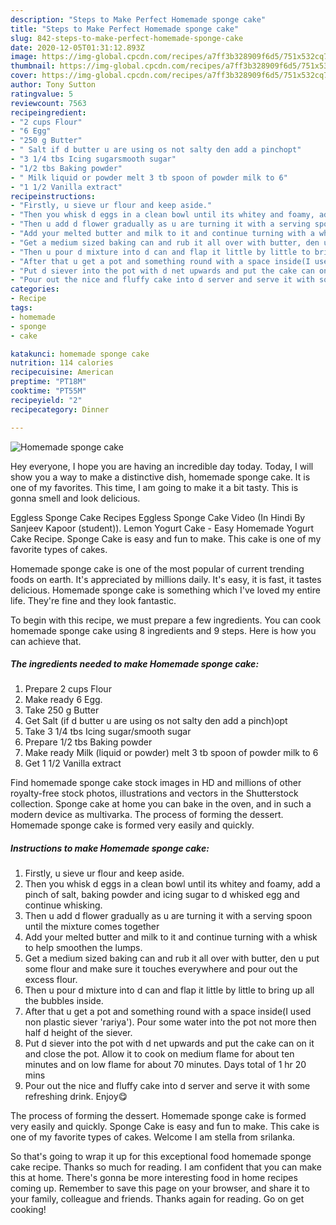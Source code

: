 ```yaml
---
description: "Steps to Make Perfect Homemade sponge cake"
title: "Steps to Make Perfect Homemade sponge cake"
slug: 842-steps-to-make-perfect-homemade-sponge-cake
date: 2020-12-05T01:31:12.893Z
image: https://img-global.cpcdn.com/recipes/a7ff3b328909f6d5/751x532cq70/homemade-sponge-cake-recipe-main-photo.jpg
thumbnail: https://img-global.cpcdn.com/recipes/a7ff3b328909f6d5/751x532cq70/homemade-sponge-cake-recipe-main-photo.jpg
cover: https://img-global.cpcdn.com/recipes/a7ff3b328909f6d5/751x532cq70/homemade-sponge-cake-recipe-main-photo.jpg
author: Tony Sutton
ratingvalue: 5
reviewcount: 7563
recipeingredient:
- "2 cups Flour"
- "6 Egg"
- "250 g Butter"
- " Salt if d butter u are using os not salty den add a pinchopt"
- "3 1/4 tbs Icing sugarsmooth sugar"
- "1/2 tbs Baking powder"
- " Milk liquid or powder melt 3 tb spoon of powder milk to 6"
- "1 1/2 Vanilla extract"
recipeinstructions:
- "Firstly, u sieve ur flour and keep aside."
- "Then you whisk d eggs in a clean bowl until its whitey and foamy, add a pinch of salt, baking powder and icing sugar to d whisked egg and continue whisking."
- "Then u add d flower gradually as u are turning it with a serving spoon until the mixture comes together"
- "Add your melted butter and milk to it and continue turning with a whisk to help smoothen the lumps."
- "Get a medium sized baking can and rub it all over with butter, den u put some flour and make sure it touches everywhere and pour out the excess flour."
- "Then u pour d mixture into d can and flap it little by little to bring up all the bubbles inside."
- "After that u get a pot and something round with a space inside(I used non plastic siever &#39;rariya&#39;). Pour some water into the pot not more then half d height of the siever."
- "Put d siever into the pot with d net upwards and put the cake can on it and close the pot. Allow it to cook on medium flame for about ten minutes and on low flame for about 70 minutes. Days total of 1 hr 20 mins"
- "Pour out the nice and fluffy cake into d server and serve it with some refreshing drink. Enjoy😋"
categories:
- Recipe
tags:
- homemade
- sponge
- cake

katakunci: homemade sponge cake 
nutrition: 114 calories
recipecuisine: American
preptime: "PT18M"
cooktime: "PT55M"
recipeyield: "2"
recipecategory: Dinner

---
```



![Homemade sponge cake](https://img-global.cpcdn.com/recipes/a7ff3b328909f6d5/751x532cq70/homemade-sponge-cake-recipe-main-photo.jpg)

Hey everyone, I hope you are having an incredible day today. Today, I will show you a way to make a distinctive dish, homemade sponge cake. It is one of my favorites. This time, I am going to make it a bit tasty. This is gonna smell and look delicious.

Eggless Sponge Cake Recipes Eggless Sponge Cake Video (In Hindi By Sanjeev Kapoor (student)). Lemon Yogurt Cake - Easy Homemade Yogurt Cake Recipe. Sponge Cake is easy and fun to make. This cake is one of my favorite types of cakes.

Homemade sponge cake is one of the most popular of current trending foods on earth. It's appreciated by millions daily. It's easy, it is fast, it tastes delicious. Homemade sponge cake is something which I've loved my entire life. They're fine and they look fantastic.


To begin with this recipe, we must prepare a few ingredients. You can cook homemade sponge cake using 8 ingredients and 9 steps. Here is how you can achieve that.

<!--inarticleads1-->

##### The ingredients needed to make Homemade sponge cake:

1. Prepare 2 cups Flour
1. Make ready 6 Egg.
1. Take 250 g Butter
1. Get  Salt (if d butter u are using os not salty den add a pinch)opt
1. Take 3 1/4 tbs Icing sugar/smooth sugar
1. Prepare 1/2 tbs Baking powder
1. Make ready  Milk (liquid or powder) melt 3 tb spoon of powder milk to 6
1. Get 1 1/2 Vanilla extract


Find homemade sponge cake stock images in HD and millions of other royalty-free stock photos, illustrations and vectors in the Shutterstock collection. Sponge cake at home you can bake in the oven, and in such a modern device as multivarka. The process of forming the dessert. Homemade sponge cake is formed very easily and quickly. 

<!--inarticleads2-->

##### Instructions to make Homemade sponge cake:

1. Firstly, u sieve ur flour and keep aside.
1. Then you whisk d eggs in a clean bowl until its whitey and foamy, add a pinch of salt, baking powder and icing sugar to d whisked egg and continue whisking.
1. Then u add d flower gradually as u are turning it with a serving spoon until the mixture comes together
1. Add your melted butter and milk to it and continue turning with a whisk to help smoothen the lumps.
1. Get a medium sized baking can and rub it all over with butter, den u put some flour and make sure it touches everywhere and pour out the excess flour.
1. Then u pour d mixture into d can and flap it little by little to bring up all the bubbles inside.
1. After that u get a pot and something round with a space inside(I used non plastic siever &#39;rariya&#39;). Pour some water into the pot not more then half d height of the siever.
1. Put d siever into the pot with d net upwards and put the cake can on it and close the pot. Allow it to cook on medium flame for about ten minutes and on low flame for about 70 minutes. Days total of 1 hr 20 mins
1. Pour out the nice and fluffy cake into d server and serve it with some refreshing drink. Enjoy😋


The process of forming the dessert. Homemade sponge cake is formed very easily and quickly. Sponge Cake is easy and fun to make. This cake is one of my favorite types of cakes. Welcome I am stella from srilanka. 

So that's going to wrap it up for this exceptional food homemade sponge cake recipe. Thanks so much for reading. I am confident that you can make this at home. There's gonna be more interesting food in home recipes coming up. Remember to save this page on your browser, and share it to your family, colleague and friends. Thanks again for reading. Go on get cooking!
